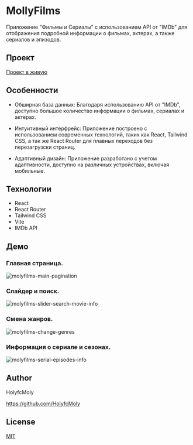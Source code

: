 # MollyFilms
Приложение "Фильмы и Сериалы" с использованием API от "IMDb" для отображения подробной информации о фильмах, актерах, а также сериалов и эпизодов.

## Проект
[Проект в живую](https://holyfcmoly.github.io/mollyFilms/)

## Особенности
- Обширная база данных: Благодаря использованию API от "IMDb", доступно большое количество информации о фильмах, сериалах и актерах.

- Интуитивный интерфрейс: Приложение построено с использованием современных технологий, таких как React, Tailwind CSS, а так же React Router для плавных переходов без перезагрузски страниц.

- Адаптивный дизайн: Приложение разработано с учетом адаптивности, доступно на различных устройствах, включая мобильные.


## Технологии

- React
- React Router
- Tailwind CSS
- Vite
- IMDb API

## Демо

### Главная страница.
![molyfilms-main-pagination](https://github.com/HolyfcMoly/mollyFilms/assets/108127983/b450f4de-0b28-441c-aba4-a8c9c8948e37)

### Слайдер и поиск.
![molyfilms-slider-search-movie-info](https://github.com/HolyfcMoly/mollyFilms/assets/108127983/a0168683-3123-4c86-a0eb-aa17550df894)

### Смена жанров.
![molyfilms-change-genres](https://github.com/HolyfcMoly/mollyFilms/assets/108127983/4b3566be-bdd1-4e51-a438-1c8e699a9e66)

### Информация о сериале и сезонах.
![molyfilms-serial-episodes-info](https://github.com/HolyfcMoly/mollyFilms/assets/108127983/e12f462b-7e94-47df-923c-78a3c09ce2dd)

## Author

HolyfcMoly

https://github.com/HolyfcMoly

## License

 [MIT](https://opensource.org/license/mit/)